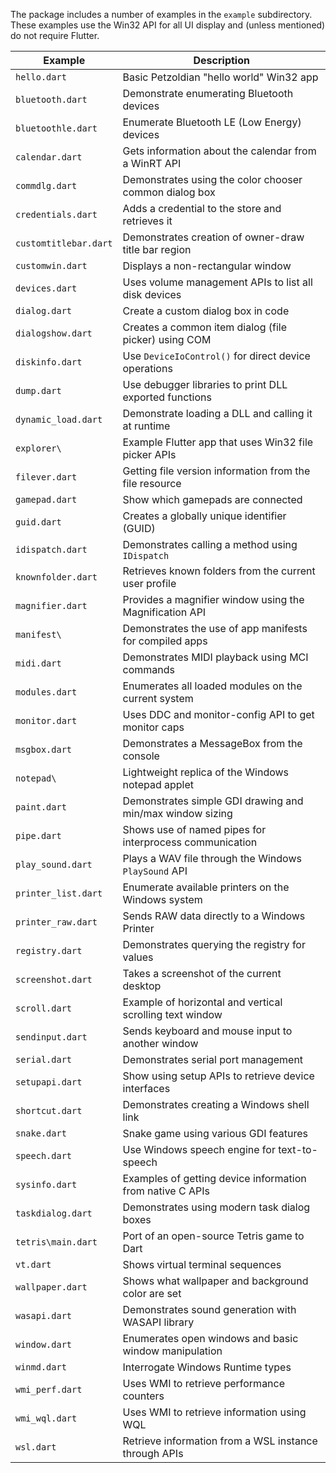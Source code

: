 The package includes a number of examples in the `example` subdirectory. These
examples use the Win32 API for all UI display and (unless mentioned) do not
require Flutter.

| Example               | Description                                               |
| --------------------- | --------------------------------------------------------- |
| `hello.dart`          | Basic Petzoldian "hello world" Win32 app                  |
| `bluetooth.dart`      | Demonstrate enumerating Bluetooth devices                 |
| `bluetoothle.dart`    | Enumerate Bluetooth LE (Low Energy) devices               |
| `calendar.dart`       | Gets information about the calendar from a WinRT API      |
| `commdlg.dart`        | Demonstrates using the color chooser common dialog box    |
| `credentials.dart`    | Adds a credential to the store and retrieves it           |
| `customtitlebar.dart` | Demonstrates creation of owner-draw title bar region      |
| `customwin.dart`      | Displays a non-rectangular window                         |
| `devices.dart`        | Uses volume management APIs to list all disk devices      |
| `dialog.dart`         | Create a custom dialog box in code                        |
| `dialogshow.dart`     | Creates a common item dialog (file picker) using COM      |
| `diskinfo.dart`       | Use `DeviceIoControl()` for direct device operations      |
| `dump.dart`           | Use debugger libraries to print DLL exported functions    |
| `dynamic_load.dart`   | Demonstrate loading a DLL and calling it at runtime       |
| `explorer\`           | Example Flutter app that uses Win32 file picker APIs      |
| `filever.dart`        | Getting file version information from the file resource   |
| `gamepad.dart`        | Show which gamepads are connected                         |
| `guid.dart`           | Creates a globally unique identifier (GUID)               |
| `idispatch.dart`      | Demonstrates calling a method using `IDispatch`           |
| `knownfolder.dart`    | Retrieves known folders from the current user profile     |
| `magnifier.dart`      | Provides a magnifier window using the Magnification API   |
| `manifest\`           | Demonstrates the use of app manifests for compiled apps   |
| `midi.dart`           | Demonstrates MIDI playback using MCI commands             |
| `modules.dart`        | Enumerates all loaded modules on the current system       |
| `monitor.dart`        | Uses DDC and monitor-config API to get monitor caps       |
| `msgbox.dart`         | Demonstrates a MessageBox from the console                |
| `notepad\`            | Lightweight replica of the Windows notepad applet         |
| `paint.dart`          | Demonstrates simple GDI drawing and min/max window sizing |
| `pipe.dart`           | Shows use of named pipes for interprocess communication   |
| `play_sound.dart`     | Plays a WAV file through the Windows `PlaySound` API      |
| `printer_list.dart`   | Enumerate available printers on the Windows system        |
| `printer_raw.dart`    | Sends RAW data directly to a Windows Printer              |
| `registry.dart`       | Demonstrates querying the registry for values             |
| `screenshot.dart`     | Takes a screenshot of the current desktop                 |
| `scroll.dart`         | Example of horizontal and vertical scrolling text window  |
| `sendinput.dart`      | Sends keyboard and mouse input to another window          |
| `serial.dart`         | Demonstrates serial port management                       |
| `setupapi.dart`       | Show using setup APIs to retrieve device interfaces       |
| `shortcut.dart`       | Demonstrates creating a Windows shell link                |
| `snake.dart`          | Snake game using various GDI features                     |
| `speech.dart`         | Use Windows speech engine for text-to-speech              |
| `sysinfo.dart`        | Examples of getting device information from native C APIs |
| `taskdialog.dart`     | Demonstrates using modern task dialog boxes               |
| `tetris\main.dart`    | Port of an open-source Tetris game to Dart                |
| `vt.dart`             | Shows virtual terminal sequences                          |
| `wallpaper.dart`      | Shows what wallpaper and background color are set         |
| `wasapi.dart`         | Demonstrates sound generation with WASAPI library         |
| `window.dart`         | Enumerates open windows and basic window manipulation     |
| `winmd.dart`          | Interrogate Windows Runtime types                         |
| `wmi_perf.dart`       | Uses WMI to retrieve performance counters                 |
| `wmi_wql.dart`        | Uses WMI to retrieve information using WQL                |
| `wsl.dart`            | Retrieve information from a WSL instance through APIs     |
